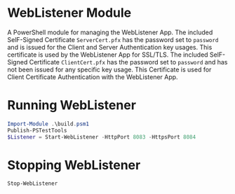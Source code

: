 # WebListener Module

A PowerShell module for managing the WebListener App. The included SelF-Signed Certificate `ServerCert.pfx` has the password set to `password` and is issued for the Client and Server Authentication key usages. This certificate is used by the WebListener App for SSL/TLS. The included SelF-Signed Certificate `ClientCert.pfx` has the password set to `password` and has not been issued for any specific key usage. This Certificate is used for Client Certificate Authentication with the WebListener App.

# Running WebListener

```powershell
Import-Module .\build.psm1
Publish-PSTestTools
$Listener = Start-WebListener -HttpPort 8083 -HttpsPort 8084
```

# Stopping WebListener

```powershell
Stop-WebListener
```
